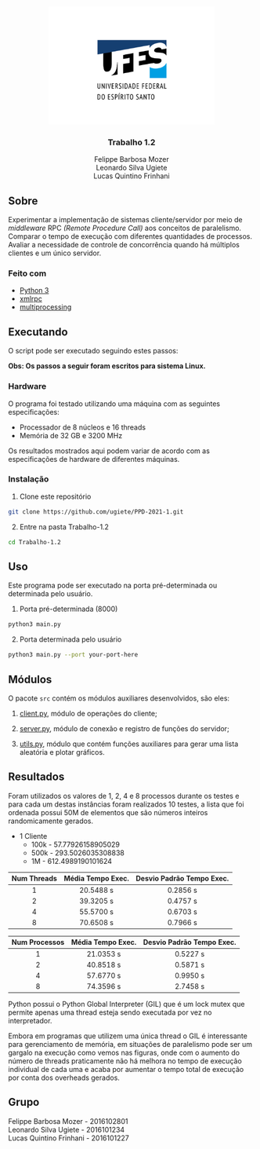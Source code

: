 <!-- PROJECT LOGO -->
<br />
<p align="center">
  <img src="../images/logo.png" alt="UFES" width="340" height="240">

  <h3 align="center">Trabalho 1.2</h3>

  <p align="center">
    Felippe Barbosa Mozer
    <br />
    Leonardo Silva Ugiete
    <br />
    Lucas Quintino Frinhani
    <br />
  </p>
</p>

## Sobre

Experimentar a implementação de sistemas cliente/servidor por meio de _middleware_ RPC _(Remote Procedure Call)_ aos conceitos de paralelismo. Comparar o tempo de execução com diferentes quantidades de processos. Avaliar a necessidade de controle de concorrência quando há múltiplos clientes e um único servidor.

### Feito com

* [Python 3](https://www.python.org/about/)
* [xmlrpc](https://docs.python.org/3/library/xmlrpc.html)
* [multiprocessing](https://docs.python.org/3/library/multiprocessing.html)

## Executando

O script pode ser executado seguindo estes passos:

**Obs: Os passos a seguir foram escritos para sistema Linux.**

### Hardware

O programa foi testado utilizando uma máquina com as seguintes especificações:

* Processador de 8 núcleos e 16 threads
* Memória de 32 GB e 3200 MHz

Os resultados mostrados aqui podem variar de acordo com as especificações de hardware de diferentes máquinas.

### Instalação

1. Clone este repositório
  ```sh
  git clone https://github.com/ugiete/PPD-2021-1.git
  ```
2. Entre na pasta Trabalho-1.2
  ```sh
  cd Trabalho-1.2
  ```

## Uso

Este programa pode ser executado na porta pré-determinada ou determinada pelo usuário.

1. Porta pré-determinada (8000)
  ```sh
  python3 main.py
  ```
2. Porta determinada pelo usuário
  ```sh
  python3 main.py --port your-port-here
  ```

## Módulos

O pacote `src` contém os módulos auxiliares desenvolvidos, são eles:

1. [client.py](https://github.com/ugiete/PPD-2021-1/blob/master/Trabalho-1.2/src/client.py), módulo de operações do cliente;

2. [server.py](https://github.com/ugiete/PPD-2021-1/blob/master/Trabalho-1.2/src/server.py), módulo de conexão e registro de funções do servidor;

3. [utils.py](https://github.com/ugiete/PPD-2021-1/blob/master/Trabalho-1.2/src/utils.py), módulo que contém funções auxiliares para gerar uma lista aleatória e plotar gráficos.

## Resultados

Foram utilizados os valores de 1, 2, 4 e 8 processos durante os testes e para cada um destas instâncias foram realizados 10 testes, a lista que foi ordenada possui 50M de elementos que são números inteiros randomicamente gerados.

- 1 Cliente
  - 100k - 57.77926158905029
  - 500k - 293.5026035308838
  - 1M - 612.4989190101624

<center>

  | Num Threads | Média Tempo Exec. | Desvio Padrão Tempo Exec. |
  |:-----------:|:-----------------:|:-------------------------:|
  |      1      |     20.5488 s     |          0.2856 s         |
  |      2      |     39.3205 s     |          0.4757 s         |
  |      4      |     55.5700 s     |          0.6703 s         |
  |      8      |     70.6508 s     |          0.7966 s         | 


  | Num Processos | Média Tempo Exec. | Desvio Padrão Tempo Exec. |
  |:-------------:|:-----------------:|:-------------------------:|
  |      1        |     21.0353 s     |          0.5227 s         |
  |      2        |     40.8518 s     |          0.5871 s         |
  |      4        |     57.6770 s     |          0.9950 s         |
  |      8        |     74.3596 s     |          2.7458 s         | 


</center>

Python possui o Python Global Interpreter (GIL) que é um lock mutex que permite apenas uma thread esteja sendo executada por vez no interpretador.

Embora em programas que utilizem uma única thread o GIL é interessante para gerenciamento de memória, em situações de paralelismo pode ser um gargalo na execução como vemos nas figuras, onde com o aumento do número de threads praticamente não há melhora no tempo de execução individual de cada uma e acaba por aumentar o tempo total de execução por conta dos overheads gerados.

## Grupo

Felippe Barbosa Mozer - 2016102801  
Leonardo Silva Ugiete - 2016101234  
Lucas Quintino Frinhani - 2016101227